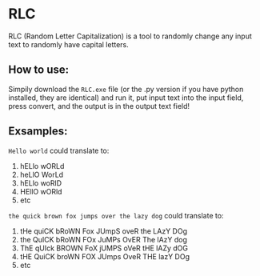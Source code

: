 # RLC
RLC (Random Letter Capitalization) is a tool to randomly change any input text to randomly have capital letters.

## How to use:
Simpily download the ```RLC.exe``` file (or the .py version if you have python installed, they are identical) and run it, put input text into the input field, press convert, and the output is in the output text field!

## Exsamples:
```Hello world``` could translate to:
1. hELlo wORLd
2. heLlO WorLd
3. hELlo woRlD
4. HEllO wORld
5. etc

```the quick brown fox jumps over the lazy dog``` could translate to:
1. tHe quiCK bRoWN Fox JUmpS oveR the LAzY DOg
2. the QuICK bRoWN FOx JuMPs OvER The lAzY dog
3. ThE qUIck BROWN FoX jUMPS oVeR tHE lAZy dOG
4. tHE QuiCK broWN FOX JUmps OveR THE lazY DOg
5. etc
